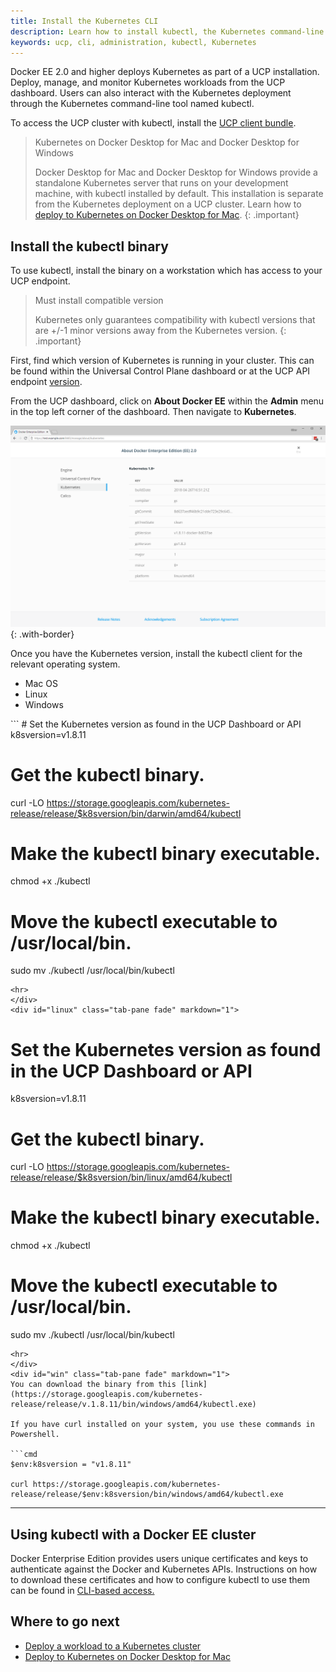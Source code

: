 ```yaml
---
title: Install the Kubernetes CLI
description: Learn how to install kubectl, the Kubernetes command-line tool, on Docker Universal Control Plane.
keywords: ucp, cli, administration, kubectl, Kubernetes
---
```


Docker EE 2.0 and higher deploys Kubernetes as part of a UCP installation.
Deploy, manage, and monitor Kubernetes workloads from the UCP dashboard. Users can
also interact with the Kubernetes deployment through the Kubernetes 
command-line tool named kubectl.

To access the UCP cluster with kubectl, install the [UCP client bundle](cli.md).

> Kubernetes on Docker Desktop for Mac and Docker Desktop for Windows
>
> Docker Desktop for Mac and Docker Desktop for Windows provide a standalone Kubernetes server that
> runs on your development machine, with kubectl installed by default. This installation is
> separate from the Kubernetes deployment on a UCP cluster.
> Learn how to [deploy to Kubernetes on Docker Desktop for Mac](/docker-for-mac/kubernetes.md).
{: .important}

## Install the kubectl binary

To use kubectl, install the binary on a workstation which has access to your UCP endpoint.

> Must install compatible version
>
> Kubernetes only guarantees compatibility with kubectl versions that are +/-1 minor versions away from the Kubernetes version.
{: .important}

First, find which version of Kubernetes is running in your cluster. This can be found 
within the Universal Control Plane dashboard or at the UCP API endpoint [version](/reference/ucp/3.1/api/). 

From the UCP dashboard, click on **About Docker EE** within the **Admin** menu in the top left corner
 of the dashboard. Then navigate to **Kubernetes**.

 ![Find Kubernetes version](../images/kubernetes-version.png){: .with-border}

Once you have the Kubernetes version, install the kubectl client for the relevant
operating system.

<ul class="nav nav-tabs">
  <li class="active"><a data-toggle="tab" data-target="#mac">Mac OS</a></li>
  <li><a data-toggle="tab" data-target="#linux">Linux</a></li>
  <li><a data-toggle="tab" data-target="#win">Windows</a></li>
</ul>
<div class="tab-content">
<div id="mac" class="tab-pane fade in active" markdown="1">
```
# Set the Kubernetes version as found in the UCP Dashboard or API
k8sversion=v1.8.11

# Get the kubectl binary.
curl -LO https://storage.googleapis.com/kubernetes-release/release/$k8sversion/bin/darwin/amd64/kubectl

# Make the kubectl binary executable.
chmod +x ./kubectl

# Move the kubectl executable to /usr/local/bin.
sudo mv ./kubectl /usr/local/bin/kubectl
```
<hr>
</div>
<div id="linux" class="tab-pane fade" markdown="1">
```
# Set the Kubernetes version as found in the UCP Dashboard or API
k8sversion=v1.8.11

# Get the kubectl binary.
curl -LO https://storage.googleapis.com/kubernetes-release/release/$k8sversion/bin/linux/amd64/kubectl

# Make the kubectl binary executable.
chmod +x ./kubectl

# Move the kubectl executable to /usr/local/bin.
sudo mv ./kubectl /usr/local/bin/kubectl
```
<hr>
</div>
<div id="win" class="tab-pane fade" markdown="1">
You can download the binary from this [link](https://storage.googleapis.com/kubernetes-release/release/v.1.8.11/bin/windows/amd64/kubectl.exe)

If you have curl installed on your system, you use these commands in Powershell.

```cmd
$env:k8sversion = "v1.8.11"

curl https://storage.googleapis.com/kubernetes-release/release/$env:k8sversion/bin/windows/amd64/kubectl.exe
```
<hr>
</div>
</div>

## Using kubectl with a Docker EE cluster

Docker Enterprise Edition provides users unique certificates and keys to authenticate against
 the Docker and Kubernetes APIs. Instructions on how to download these certificates and how to 
 configure kubectl to use them can be found in [CLI-based access.](cli.md#download-client-certificates)

## Where to go next

- [Deploy a workload to a Kubernetes cluster](../kubernetes.md)
- [Deploy to Kubernetes on Docker Desktop for Mac](/docker-for-mac/kubernetes.md)

